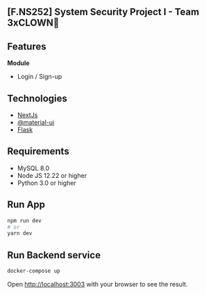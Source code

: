 ## [F.NS252] System Security Project I - Team 3xCLOWN🤡

## Features

**Module**
- Login / Sign-up

## Technologies
- [NextJs](https://nextjs.org) 
- [@material-ui](https://material-ui.com)
- [Flask](https://flask.palletsprojects.com/)

## Requirements

- MySQL 8.0
- Node JS 12.22 or higher
- Python 3.0 or higher

## Run App

```bash
npm run dev
# or
yarn dev
```

## Run Backend service

```bash
docker-compose up
```

Open [http://localhost:3003](http://localhost:3003) with your browser to see the result.
